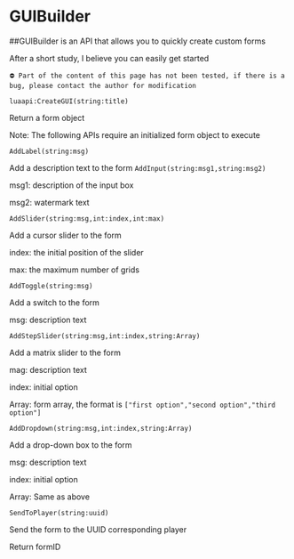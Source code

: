 # GUIBuilder

##GUIBuilder is an API that allows you to quickly create custom forms

After a short study, I believe you can easily get started

```⛔ Part of the content of this page has not been tested, if there is a bug, please contact the author for modification```

```luaapi:CreateGUI(string:title)```

Return a form object

Note: The following APIs require an initialized form object to execute

```AddLabel(string:msg)```

Add a description text to the form
```AddInput(string:msg1,string:msg2)```

msg1: description of the input box

msg2: watermark text

```AddSlider(string:msg,int:index,int:max)```

Add a cursor slider to the form

index: the initial position of the slider

max: the maximum number of grids

```AddToggle(string:msg)```

Add a switch to the form

msg: description text

```AddStepSlider(string:msg,int:index,string:Array)```

Add a matrix slider to the form

mag: description text

index: initial option

Array: form array, the format is ```["first option","second option","third option"]```

```AddDropdown(string:msg,int:index,string:Array)```

Add a drop-down box to the form

msg: description text

index: initial option

Array: Same as above

```SendToPlayer(string:uuid)```

Send the form to the UUID corresponding player

Return formID